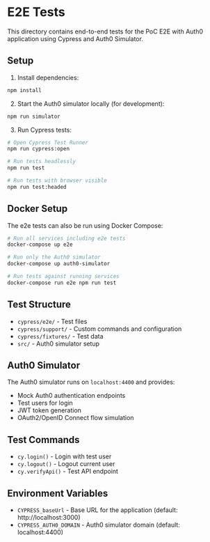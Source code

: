 # E2E Tests

This directory contains end-to-end tests for the PoC E2E with Auth0 application using Cypress and Auth0 Simulator.

## Setup

1. Install dependencies:
```bash
npm install
```

2. Start the Auth0 simulator locally (for development):
```bash
npm run simulator
```

3. Run Cypress tests:
```bash
# Open Cypress Test Runner
npm run cypress:open

# Run tests headlessly
npm run test

# Run tests with browser visible
npm run test:headed
```

## Docker Setup

The e2e tests can also be run using Docker Compose:

```bash
# Run all services including e2e tests
docker-compose up e2e

# Run only the Auth0 simulator
docker-compose up auth0-simulator

# Run tests against running services
docker-compose run e2e npm run test
```

## Test Structure

- `cypress/e2e/` - Test files
- `cypress/support/` - Custom commands and configuration
- `cypress/fixtures/` - Test data
- `src/` - Auth0 simulator setup

## Auth0 Simulator

The Auth0 simulator runs on `localhost:4400` and provides:
- Mock Auth0 authentication endpoints
- Test users for login
- JWT token generation
- OAuth2/OpenID Connect flow simulation

## Test Commands

- `cy.login()` - Login with test user
- `cy.logout()` - Logout current user
- `cy.verifyApi()` - Test API endpoint

## Environment Variables

- `CYPRESS_baseUrl` - Base URL for the application (default: http://localhost:3000)
- `CYPRESS_AUTH0_DOMAIN` - Auth0 simulator domain (default: localhost:4400)
